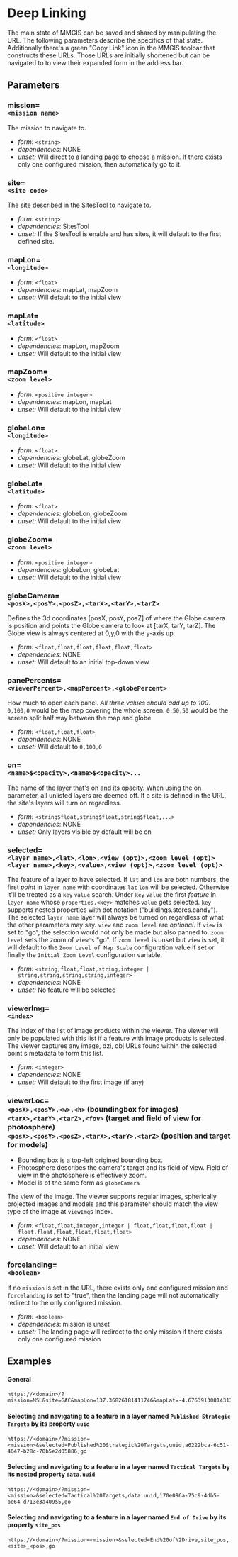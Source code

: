 # Deep Linking

The main state of MMGIS can be saved and shared by manipulating the URL. The following parameters describe the specifics of that state. Additionally there's a green "Copy Link" icon in the MMGIS toolbar that constructs these URLs. Those URLs are initially shortened but can be navigated to to view their expanded form in the address bar.

## Parameters

### mission=<br>`<mission name>`

The mission to navigate to.

- _form:_ `<string>`
- _dependencies_: NONE
- _unset:_ Will direct to a landing page to choose a mission. If there exists only one configured mission, then automatically go to it.

### site=<br>`<site code>`

The site described in the SitesTool to navigate to.

- _form:_ `<string>`
- _dependencies_: SitesTool
- _unset:_ If the SitesTool is enable and has sites, it will default to the first defined site.

### mapLon=<br>`<longitude>`

- _form:_ `<float>`
- _dependencies_: mapLat, mapZoom
- _unset:_ Will default to the initial view

### mapLat=<br>`<latitude>`

- _form:_ `<float>`
- _dependencies_: mapLon, mapZoom
- _unset:_ Will default to the initial view

### mapZoom=<br>`<zoom level>`

- _form:_ `<positive integer>`
- _dependencies_: mapLon, mapLat
- _unset:_ Will default to the initial view

### globeLon=<br>`<longitude>`

- _form:_ `<float>`
- _dependencies_: globeLat, globeZoom
- _unset:_ Will default to the initial view

### globeLat=<br>`<latitude>`

- _form:_ `<float>`
- _dependencies_: globeLon, globeZoom
- _unset:_ Will default to the initial view

### globeZoom=<br>`<zoom level>`

- _form:_ `<positive integer>`
- _dependencies_: globeLon, globeLat
- _unset:_ Will default to the initial view

### globeCamera=<br>`<posX>,<posY>,<posZ>,<tarX>,<tarY>,<tarZ>`

Defines the 3d coordinates [posX, posY, posZ] of where the Globe camera is position and points the Globe camera to look at [tarX, tarY, tarZ]. The Globe view is always centered at 0,y,0 with the y-axis up.

- _form:_ `<float,float,float,float,float,float>`
- _dependencies_: NONE
- _unset:_ Will default to an initial top-down view

### panePercents=<br>`<viewerPercent>,<mapPercent>,<globePercent>`

How much to open each panel. _All three values should add up to 100_. `0,100,0` would be the map covering the whole screen. `0,50,50` would be the screen split half way between the map and globe.

- _form:_ `<float,float,float>`
- _dependencies_: NONE
- _unset:_ Will default to `0,100,0`

### on=<br>`<name>$<opacity>,<name>$<opacity>...`

The name of the layer that's on and its opacity. When using the on parameter, all unlisted layers are deemed off. If a site is defined in the URL, the site's layers will turn on regardless.

- _form:_ `<string$float,string$float,string$float,...>`
- _dependencies_: NONE
- _unset:_ Only layers visible by default will be on

### selected=<br>`<layer name>,<lat>,<lon>,<view (opt)>,<zoom level (opt)>`<br>`<layer name>,<key>,<value>,<view (opt)>,<zoom level (opt)>`

The feature of a layer to have selected. If `lat` and `lon` are both numbers, the first _point_ in `layer name` with coordinates `lat` `lon` will be selected. Otherwise it'll be treated as a `key` `value` search. Under `key` `value` the first _feature_ in `layer name` whose `properties.<key>` matches `value` gets selected. `key` supports nested properties with dot notation ("buildings.stores.candy"). The selected `layer name` layer will always be turned on regardless of what the other parameters may say. `view` and `zoom level` are _optional_. If `view` is set to "go", the selection would not only be made but also panned to. `zoom level` sets the zoom of `view's` "go". If `zoom level` is unset but `view` is set, it will default to the `Zoom Level of Map Scale` configuration value if set or finally the `Initial Zoom Level` configuration variable.

- _form:_ `<string,float,float,string,integer | string,string,string,string,integer>`
- _dependencies_: NONE
- _unset:_ No feature will be selected

### viewerImg=<br>`<index>`

The index of the list of image products within the viewer. The viewer will only be populated with this list if a feature with image products is selected. The viewer captures any image, dzi, obj URLs found within the selected point's metadata to form this list.

- _form:_ `<integer>`
- _dependencies_: NONE
- _unset:_ Will default to the first image (if any)

### viewerLoc=<br>`<posX>,<posY>,<w>,<h>` (boundingbox for images)<br>`<tarX>,<tarY>,<tarZ>,<fov>` (target and field of view for photosphere)<br>`<posX>,<posY>,<posZ>,<tarX>,<tarY>,<tarZ>` (position and target for models)

- Bounding box is a top-left origined bounding box.
- Photosphere describes the camera's target and its field of view. Field of view in the photosphere is effectively zoom.
- Model is of the same form as `globeCamera`

The view of the image. The viewer supports regular images, spherically projected images and models and this parameter should match the view type of the image at `viewImg`s index.

- _form:_ `<float,float,integer,integer | float,float,float,float | float,float,float,float,float,float>`
- _dependencies_: NONE
- _unset:_ Will default to an initial view

### forcelanding=<br>`<boolean>`

If no `mission` is set in the URL, there exists only one configured mission and `forcelanding` is set to "true", then the landing page will not automatically redirect to the only configured mission.

- _form:_ `<boolean>`
- _dependencies_: mission is unset
- _unset:_ The landing page will redirect to the only mission if there exists only one configured mission

## Examples

#### General

```
https://<domain>/?mission=MSL&site=GAC&mapLon=137.36826181411746&mapLat=-4.676391308143136&mapZoom=16&globeLon=137.3738&globeLat=-4.674800000000008&globeZoom=16&globeCamera=673.9200228913286,3890.288691365299,-1563,0,4423.768073682673,0&panePercents=32.64331210191082,45.1167728237792,22.23991507430998&on=ChemCam$1.00,Waypoints$0.57,Traverse$1.00,GPR_1$1.00,HiRISE$1.00,Aeolis%20Palus$1.00&selected=Waypoints,-4.675793594577601,137.36642934025107&viewerImg=0&viewerLoc=0.04430,0.05091,-0.03785,37.5
```

#### Selecting and navigating to a feature in a layer named `Published Strategic Targets` by its property `uuid`

```
https://<domain>/?mission=<mission>&selected=Published%20Strategic%20Targets,uuid,a6222bca-6c51-4647-b28c-70b5e2d05886,go
```

#### Selecting and navigating to a feature in a layer named `Tactical Targets` by its nested property `data.uuid`

```
https://<domain>/?mission=<mission>&selected=Tactical%20Targets,data.uuid,170e096a-75c9-4db5-be64-d713e3a40955,go
```

#### Selecting and navigating to a feature in a layer named `End of Drive` by its property `site_pos`

```
https://<domain>/?mission=<mission>&selected=End%20of%2Drive,site_pos,<site>_<pos>,go
```
